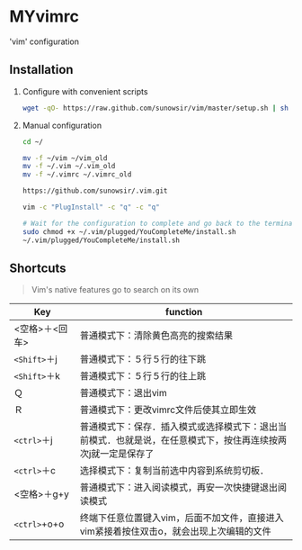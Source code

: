 # MYvimrc
'vim' configuration

## Installation

1.  Configure with convenient scripts

    ```bash
    wget -qO- https://raw.github.com/sunowsir/vim/master/setup.sh | sh -x
    ```

    

2.  Manual configuration

    ```bash
    cd ~/
    
    mv -f ~/vim ~/vim_old
    mv -f ~/.vim ~/.vim_old
    mv -f ~/.vimrc ~/.vimrc_old
    
    https://github.com/sunowsir/.vim.git
    
    vim -c "PlugInstall" -c "q" -c "q"
    
    # Wait for the configuration to complete and go back to the terminal
    sudo chmod +x ~/.vim/plugged/YouCompleteMe/install.sh
    ~/.vim/plugged/YouCompleteMe/install.sh
    ```

    

## Shortcuts

>   Vim's native features go to search on its own

| Key            | function                                                     |
| -------------- | ------------------------------------------------------------ |
| <空格>＋<回车> | 普通模式下：清除黄色高亮的搜索结果                           |
| `<Shift>`＋j   | 普通模式下：５行５行的往下跳                                 |
| `<Shift>`＋k   | 普通模式下：５行５行的往上跳                                 |
| Ｑ             | 普通模式下：退出vim                                          |
| Ｒ             | 普通模式下：更改vimrc文件后使其立即生效                      |
| `<ctrl>`＋j    | 普通模式下：保存．插入模式或选择模式下：退出当前模式．也就是说，在任意模式下，按住<ctrl>再连续按两次j就一定是保存了 |
| `<ctrl>`＋c    | 选择模式下：复制当前选中内容到系统剪切板．                   |
| <空格>＋g+y    | 普通模式下：进入阅读模式，再安一次快捷键退出阅读模式         |
| `<ctrl>`+o+o   | 终端下任意位置键入vim，后面不加文件，直接进入vim紧接着按住<ctrl>双击o，就会出现上次编辑的文件 |


